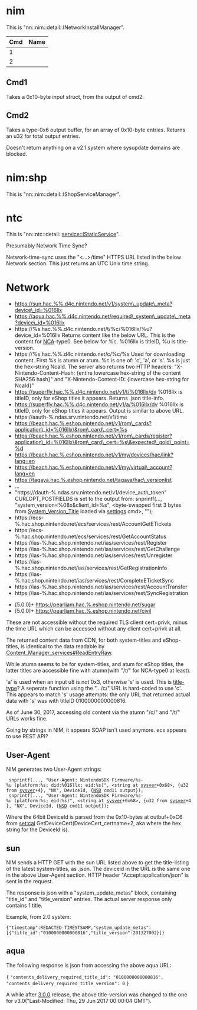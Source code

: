 # nim

This is "nn::nim::detail::INetworkInstallManager".

| Cmd | Name |
| --- | ---- |
| 1   |      |
| 2   |      |

## Cmd1

Takes a 0x10-byte input struct, from the output of cmd2.

## Cmd2

Takes a type-0x6 output buffer, for an array of 0x10-byte entries.
Returns an u32 for total output entries.

Doesn't return anything on a v2.1 system where sysupdate domains are
blocked.

# nim:shp

This is "nn::nim::detail::IShopServiceManager".

# ntc

This is "nn::ntc::detail::<service::IStaticService>".

Presumably Network Time Sync?

Network-time-sync uses the "\<...\>/time" HTTPS URL listed in the below
Network section. This just returns an UTC Unix time
    string.

# Network

  - https://sun.hac.%%.d4c.nintendo.net/v1/system\_update\_meta?device\_id=%016llx
  - https://aqua.hac.%%.d4c.nintendo.net/required\_system\_update\_meta?device\_id=%016llx
  - https://%s.hac.%%.d4c.nintendo.net/t/%c/%016llx/%u?device\_id=%016llx
    Returns content like the below URL. This is the content for
    [NCA](NCA.md "wikilink")-type0. See below for %c. %016llx is
    titleID, %u is title-version.
  - https://%s.hac.%%.d4c.nintendo.net/c/%c/%s Used for downloading
    content. First %s is atumn or atum. %c is one of: 'c', 'a', or 's'.
    %s is just the hex-string NcaId. The server also returns two HTTP
    headers: "X-Nintendo-Content-Hash: {entire lowercase hex-string of
    the content SHA256 hash}" and "X-Nintendo-Content-ID: {lowercase
    hex-string for NcaId}"
  - https://superfly.hac.%%.d4c.nintendo.net/v1/t/%016llx/dv %016llx is
    titleID, only for eShop titles it appears. Returns .json title-info.
  - https://superfly.hac.%%.d4c.nintendo.net/v1/a/%016llx/dv %016llx is
    titleID, only for eShop titles it appears. Output is similar to
    above
    URL.
  - https://aauth-%.ndas.srv.nintendo.net/v1/time
  - https://beach.hac.%.eshop.nintendo.net/v1/rom\_cards?application\_id=%016llx\&rom\_card\_cert=%s
  - https://beach.hac.%.eshop.nintendo.net/v1/rom\_cards/register?application\_id=%016llx\&rom\_card\_cert=%s\&expected\_gold\_point=%d
  - https://beach.hac.%.eshop.nintendo.net/v1/my/devices/hac/link?lang=en
  - https://beach.hac.%.eshop.nintendo.net/v1/my/virtual\_account?lang=en
  - https://tagaya.hac.%.eshop.nintendo.net/tagaya/hac\_versionlist
  - ...
  - "https://dauth-%.ndas.srv.nintendo.net/v1/device\_auth\_token"
    CURLOPT\_POSTFIELDS is set to the output from: snprintf(...,
    "system\_version=%08x\&client\_id=%s", \<byte-swapped first 3 bytes
    from
    [System\_Version\_Title](System%20Version%20Title.md "wikilink")
    loaded via [settings](Settings%20services.md "wikilink") cmd\>,
    "<hard-coded hex string>");
  - https://ecs-%.hac.shop.nintendo.net/ecs/services/rest/AccountGetETickets
  - https://ecs-%.hac.shop.nintendo.net/ecs/services/rest/GetAccountStatus
  - https://ias-%.hac.shop.nintendo.net/ias/services/rest/Register
  - https://ias-%.hac.shop.nintendo.net/ias/services/rest/GetChallenge
  - https://ias-%.hac.shop.nintendo.net/ias/services/rest/Unregister
  - https://ias-%.hac.shop.nintendo.net/ias/services/rest/GetRegistrationInfo
  - https://ias-%.hac.shop.nintendo.net/ias/services/rest/CompleteETicketSync
  - https://ias-%.hac.shop.nintendo.net/ias/services/rest/AccountTransfer
  - https://ias-%.hac.shop.nintendo.net/ias/services/rest/SyncRegistration

<!-- end list -->

  - \[5.0.0\]+ https://pearljam.hac.%.eshop.nintendo.net/sugar
  - \[5.0.0\]+ https://pearljam.hac.%.eshop.nintendo.net/civil

These are not accessible without the required TLS client cert+privk,
minus the time URL which can be accessed without any client cert+privk
at all.

The returned content data from CDN, for both system-titles and
eShop-titles, is identical to the data readable by
[Content\_Manager\_services\#ReadEntryRaw](Content%20Manager%20services#ReadEntryRaw.md##ReadEntryRaw "wikilink").

While atumn seems to be for system-titles, and atum for eShop titles,
the latter titles are accessible fine with atumn(with "/t/" for
NCA-type0 at least).

'a' is used when an input u8 is not 0x3, otherwise 's' is used. This is
[title-type](Content%20Manager%20services#Title%20Types.md##Title_Types "wikilink")?
A seperate function using the ".../c/" URL is hard-coded to use 'c'.
This appears to match 's' usage attempts: the only URL that returned
actual data with 's' was with titleID 0100000000000816.

As of June 30, 2017, accessing old content via the atumn "/c/" and "/t/"
URLs works fine.

Going by strings in NIM, it appears SOAP isn't used anymore. ecs appears
to use REST API?

## User-Agent

NIM generates two User-Agent
strings:

` snprintf(..., "User-Agent: NintendoSDK Firmware/%s-%u (platform:%s; did:%016llx; eid:%s)", <string at `[`sysver`](System%20Version%20Title.md "wikilink")`+0x68>, {u32 from `[`sysver`](System%20Version%20Title.md "wikilink")`+4}, "NX", DeviceId, {`[`NSD`](NSD%20services.md "wikilink")` cmd11 output});`  
` snprintf(..., "User-Agent: NintendoSDK Firmware/%s-%u (platform:%s; eid:%s)", <string at `[`sysver`](System%20Version%20Title.md "wikilink")`+0x68>, {u32 from `[`sysver`](System%20Version%20Title.md "wikilink")`+4}, "NX", DeviceId, {`[`NSD`](NSD%20services.md "wikilink")` cmd11 output});`

Where the 64bit DeviceId is parsed from the 0x10-bytes at outbuf+0xC6
from [set:cal](Settings%20services.md "wikilink")
GetDeviceCert(DeviceCert\_certname+2, aka where the hex string for the
DeviceId is).

## sun

NIM sends a HTTP GET with the sun URL listed above to get the
title-listing of the latest system-titles, as .json. The deviceid in the
URL is the same one in the above User-Agent section. HTTP header
"Accept:application/json" is sent in the request.

The response is json with a "system\_update\_metas" block, containing
"title\_id" and "title\_version" entries. The actual server response
only contains 1 title.

Example, from 2.0
system:

`{"timestamp":REDACTED-TIMESTSAMP,"system_update_metas":[{"title_id":"0100000000000816","title_version":201327002}]}`

## aqua

The following response is json from accessing the above aqua URL:

`{` `"contents_delivery_required_title_id": "0100000000000816",`
`"contents_delivery_required_title_version": 0` `}`

A while after [3.0.0](3.0.0.md "wikilink") release, the above
title-version was changed to the one for v3.0("Last-Modified: Thu, 29
Jun 2017 00:00:04 GMT").
